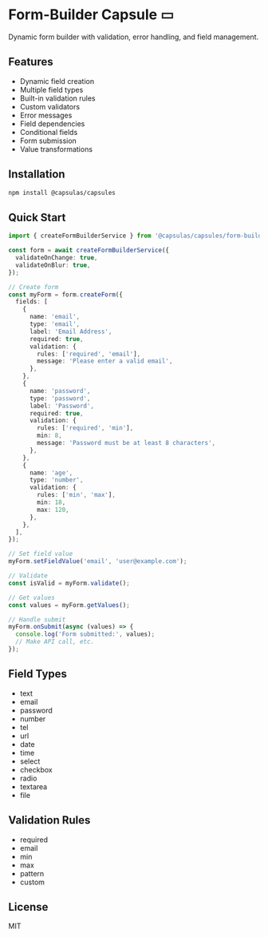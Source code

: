 # Form-Builder Capsule ▭

Dynamic form builder with validation, error handling, and field management.

## Features

- Dynamic field creation
- Multiple field types
- Built-in validation rules
- Custom validators
- Error messages
- Field dependencies
- Conditional fields
- Form submission
- Value transformations

## Installation

```bash
npm install @capsulas/capsules
```

## Quick Start

```typescript
import { createFormBuilderService } from '@capsulas/capsules/form-builder';

const form = await createFormBuilderService({
  validateOnChange: true,
  validateOnBlur: true,
});

// Create form
const myForm = form.createForm({
  fields: [
    {
      name: 'email',
      type: 'email',
      label: 'Email Address',
      required: true,
      validation: {
        rules: ['required', 'email'],
        message: 'Please enter a valid email',
      },
    },
    {
      name: 'password',
      type: 'password',
      label: 'Password',
      required: true,
      validation: {
        rules: ['required', 'min'],
        min: 8,
        message: 'Password must be at least 8 characters',
      },
    },
    {
      name: 'age',
      type: 'number',
      validation: {
        rules: ['min', 'max'],
        min: 18,
        max: 120,
      },
    },
  ],
});

// Set field value
myForm.setFieldValue('email', 'user@example.com');

// Validate
const isValid = myForm.validate();

// Get values
const values = myForm.getValues();

// Handle submit
myForm.onSubmit(async (values) => {
  console.log('Form submitted:', values);
  // Make API call, etc.
});
```

## Field Types

- text
- email
- password
- number
- tel
- url
- date
- time
- select
- checkbox
- radio
- textarea
- file

## Validation Rules

- required
- email
- min
- max
- pattern
- custom

## License

MIT
